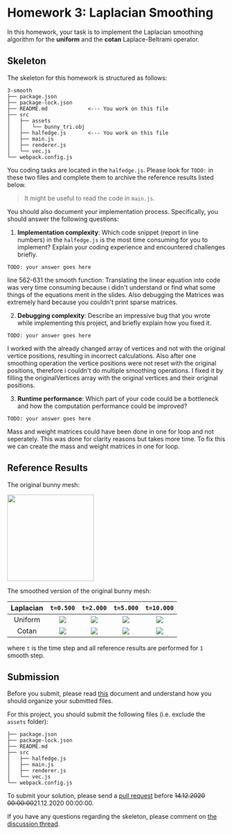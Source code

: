 # Homework 3: Laplacian Smoothing

In this homework, your task is to implement the Laplacian smoothing algorithm
for the **uniform** and the **cotan** Laplace-Beltrami operator.

## Skeleton

The skeleton for this homework is structured as follows:

```
3-smooth
├── package.json
├── package-lock.json
├── README.md             <--- You work on this file
├── src
│   ├── assets
│   │   └── bunny_tri.obj
│   ├── halfedge.js       <--- You work on this file
│   ├── main.js
│   ├── renderer.js
│   └── vec.js
└── webpack.config.js
```

You coding tasks are located in the `halfedge.js`.
Please look for `TODO:` in these two files and complete them to archive
the reference results listed below.

> It might be useful to read the code in `main.js`.

You should also document your implementation process. Specifically, you
should answer the following questions:

1. **Implementation complexity**: Which code snippet (report in line numbers) in the `halfedge.js` is the most time consuming for you to implement? Explain your coding experience and encountered challenges briefly.

```
TODO: your answer goes here
```

line 562-631 the smooth function: Translating the linear equation into code was very time consuming because i didn't understand or find what some things of the equations ment in the slides. Also debugging the Matrices was extremely hard because you couldn't print sparse matrices.

2. **Debugging complexity**: Describe an impressive bug that you wrote while implementing this project, and briefly explain how you fixed it.

```
TODO: your answer goes here
```

I worked with the already changed array of vertices and not with the original vertice positions, resulting in incorrect calculations. Also after one smoothing operation the vertice positions were not reset with the original positions, therefore i couldn't do multiple smoothing operations. I fixed it by filling the originalVertices array with the original vertices and their original positions.


3. **Runtime performance**: Which part of your code could be a bottleneck and how the computation performance could be improved?

```
TODO: your answer goes here
```

Mass and weight matrices could have been done in one for loop and not seperately. This was done for clarity reasons but takes more time. To fix this we can create the mass and weight matrices in one for loop.



## Reference Results

The original bunny mesh:

<img src="./references/origin.png" height="200"/>

The smoothed version of the original bunny mesh:

|Laplacian|`t=0.500`|`t=2.000`|`t=5.000`|`t=10.000`|
|:--:|:--:|:--:|:--:|:--:|
|Uniform|![](./references/uniform-0.500.png)|![](./references/uniform-2.000.png)|![](./references/uniform-5.000.png)|![](./references/uniform-10.000.png)|
|Cotan|![](./references/cotan-0.500.png)|![](./references/cotan-2.000.png)|![](./references/cotan-5.000.png)|![](./references/cotan-10.000.png)|

where `t` is the time step and all reference results are performed for `1` smooth step.

## Submission

Before you submit, please read [this](../README.md) document and understand
how you should organize your submitted files.

For this project, you should submit the following files (i.e. exclude the `assets` folder):

```
├── package.json
├── package-lock.json
├── README.md
├── src
│   ├── halfedge.js
│   ├── main.js
│   ├── renderer.js
│   └── vec.js
└── webpack.config.js
```

To submit your solution, please send a [pull request](https://github.com/mimuc/gp-ws2021/pulls) before ~~14.12.2020 00:00:00~~21.12.2020 00:00:00.

If you have any questions regarding the skeleton, please comment on [the discussion thread](https://github.com/mimuc/gp-ws2021/discussions/3).
